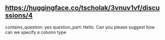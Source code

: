 ## https://huggingface.co/tscholak/3vnuv1vf/discussions/4

contains_question: yes
question_part: Hello. Can you please suggest how can we specify a column type